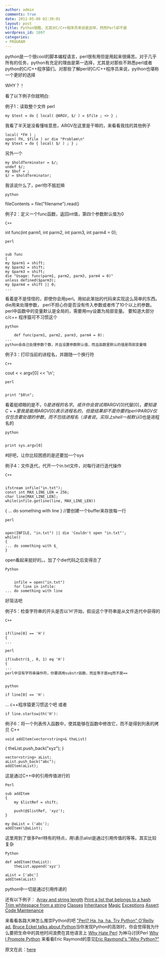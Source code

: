 ```yaml
---
author: admin
comments: true
date: 2011-05-08 02:39:01
layout: post
title: Python很酷，尤其对C/C++程序员来说是这样，然而Perl却不是
wordpress_id: 1697
categories:
- PROGRAM
---
```


python是一个很cool的脚本编程语言，perl很有用但是用起来很痛苦。对于几乎所有的任务，python有充足的理由是第一选择，尤其是对那些不熟悉perl或者python的C/C++程序猿们。对那些了解perl的C/C++程序员来说，python也堪称一个更好的选择

WHY？！

看了以下例子你就明白:

例子1：读取整个文件
    perl

    my $text = do { local( @ARGV, $/ ) = $file ; <> } ;

我看了半天是没看懂啥意思，ARGV在这里是干嘛的，来看看我找的其他例子

    local( *FH ) ;
    open( FH, $file ) or die "Problem\n"
    my $text = do { local( $/ ) ; } ;

另外一个

    my $holdTerminator = $/;
    undef $/;
    my $buf = ;
    $/ = $holdTerminator;
我该说什么了，perl你不尴尬嘛

    python

fileContents = file("filename").read()

例子2：定义一个func函数，返回int值，第四个参数默认值为0

    C++

int func(int parm1, int parm2, int parm3, int parm4 = 0);

    perl


    sub func
    {
    my $parm1 = shift;
    my $parm2 = shift;
    my $parm3 = shift;
    die "Usage: func(parm1, parm2, parm3, parm4 = 0)"
    unless defined($parm3);
    my $parm4 = shift || 0;
    ...

看着是不是怪怪的，即使你会用perl。用如此笨拙的代码来实现这么简单的东西。die用来处理参数，
perl不担心你是否没有传入参数或者传了10个以上的参数。perl中函数中的变量默认是全局的，需要用my设置为局部变量。
要知道大部分c/c++ 程序猿可不习惯这个


    python

        def func(parm1, parm2, parm3, parm4 = 0):
    ...
    python会自己处理参数个数，并且设置参数默认值，而且函数里默认的值是局部变量哦

例子3：打印当前的进程名，并跟随一个换行符

    C++

cout < < argv[0] << '\n';

    perl


    print "$0\n";
看着挺顺眼的是不，$0是进程的名字。或许你会尝试用$ARGV[0]代替$[0]，要知道C++里我是能用ARGV[0]表示进程名的，但是结果却不是你要的
    perl中ARGV仅仅包含要处理的参数，而不包括进程名（译者说，实际上shell一般默认$0也是进程名的


    python


    print sys.argv[0]
#好吧，让你比较困惑的是还要加一个sys


例子4：文件迭代，代开一个in.txt文件，对每行进行迭代操作

    C++


    ifstream infile("in.txt");
    const int MAX_LINE_LEN = 256;
    char line[MAX_LINE_LEN];
    while(infile.getline(line, MAX_LINE_LEN))
{
... do something with line
}
//要创建一个buffer来存放每一行


    perl


    open(INFILE, "in.txt") || die 'Couldn't open "in.txt"';
    while()
    {
    ... do something with $_
    }
open看起来挺好的。。加了个die代码之后变得丑了


    Python


        infile = open("in.txt")
        for line in infile:
    ... do something with line
好简洁吧


例子5：检查字符串的开头是否以'H'开始，假设这个字符串是从文件迭代中获得的

    C++


    if(line[0] == 'H')
    {
    ...

    perl

    if(substr($_, 0, 1) eq 'H')
    {
    ...
    perl中没有字符串操作符，你要调用substr函数，而且等于是eq而不是==


    python

    if line[0] == 'H':
...
    c++程序猿更习惯这个吧
或者

    if line.startswith('H'):


例子6：将一个列表传入函数中，使其能够在函数中修改它，而不是得到列表的拷贝
    C++

    void addItem(vector<string>& theList)
{
    theList.push_back("xyz");
}

    vector<string> aList;
    aList.push_back("abc");
    addItem(aList);
这是通过C++中的引用传值进行的


    Perl

    sub addItem
    {
        my $listRef = shift;

        push(@$listRef, 'xyz');
    }

    my @aList = ('abc');
    addItem(\@aList);
这里用到了很多Perl特有的特点，用\表示alist是通过引用传值的等等。其实比较复杂


    Python

    def addItem(theList):
        theList.append('xyz')

    aList = ['abc']
    addItem(aList)
python中一切是通过引用传递的

还有以下例子：
[Array and string length](http://www.strombergers.com/python/python_perl_length.html)
[Print a list that belongs to a hash](http://www.strombergers.com/python/python_perl_print_hash_ref.html)
[Trim whitespace from a string](http://www.strombergers.com/python/python_perl_whitespace.html)
[Classes](http://www.strombergers.com/python/python_perl_class.html)
[Inheritance](http://www.strombergers.com/python/python_perl_inheritance.html)
[Magic](http://www.strombergers.com/python/python_perl_magic.html)
[Exceptions](http://www.strombergers.com/python/python_perl_exceptions.html)
[Assert](http://www.strombergers.com/python/python_perl_assert.html)
[Code Maintenance](http://www.strombergers.com/python/python_perl_maintenance.html)

来看看各路大神怎么推崇Python的吧
["Perl? Ha, ha, ha. Try Python" O'Reilly ad.](http://www.strombergers.com/python/perl_ha_ha_ha.html) 
[Bruce Eckel talks about Python](http://www.artima.com/intv/aboutmeP.html)当你发现Python的高效时，你会觉得我为什么要把生命中的其他时间浪费在其他语言上
[Why Hate Perl](http://c2.com/cgi-bin/wiki?WhyHatePerl) 为神马讨厌Perl
[Why I Promote Python](http://www.prescod.net/python/why.html)
来看看Eric Raymond的意见[Eric Raymond's "Why Python?"](http://www.linuxjournal.com/article.php?sid=3882)

原文在此：[here](http://www.strombergers.com/python/)
